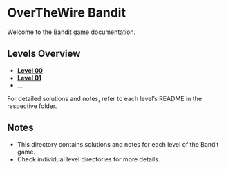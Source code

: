 # OverTheWire Bandit

Welcome to the Bandit game documentation.

## Levels Overview

- **[Level 00](level00/README.md)**
- **[Level 01](level01/README.md)**
- ...

For detailed solutions and notes, refer to each level’s README in the respective folder.

## Notes

- This directory contains solutions and notes for each level of the Bandit game.
- Check individual level directories for more details.

